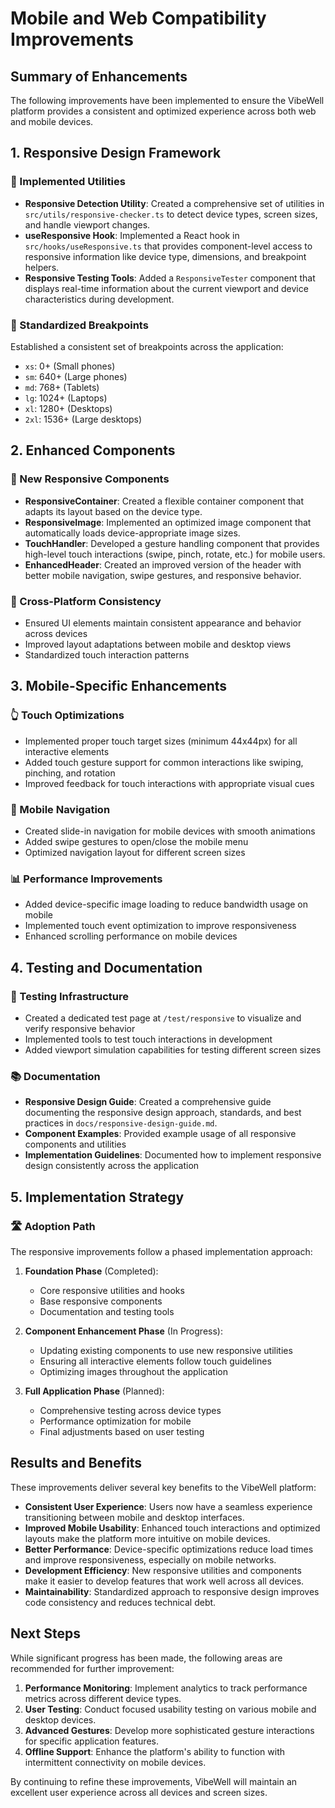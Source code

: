 # Mobile and Web Compatibility Improvements

## Summary of Enhancements

The following improvements have been implemented to ensure the VibeWell platform provides a consistent and optimized experience across both web and mobile devices.

## 1. Responsive Design Framework

### 🔧 Implemented Utilities

- **Responsive Detection Utility**: Created a comprehensive set of utilities in `src/utils/responsive-checker.ts` to detect device types, screen sizes, and handle viewport changes.
- **useResponsive Hook**: Implemented a React hook in `src/hooks/useResponsive.ts` that provides component-level access to responsive information like device type, dimensions, and breakpoint helpers.
- **Responsive Testing Tools**: Added a `ResponsiveTester` component that displays real-time information about the current viewport and device characteristics during development.

### 📱 Standardized Breakpoints

Established a consistent set of breakpoints across the application:
- `xs`: 0+ (Small phones)
- `sm`: 640+ (Large phones)
- `md`: 768+ (Tablets)
- `lg`: 1024+ (Laptops)
- `xl`: 1280+ (Desktops)
- `2xl`: 1536+ (Large desktops)

## 2. Enhanced Components

### 🧩 New Responsive Components

- **ResponsiveContainer**: Created a flexible container component that adapts its layout based on the device type.
- **ResponsiveImage**: Implemented an optimized image component that automatically loads device-appropriate image sizes.
- **TouchHandler**: Developed a gesture handling component that provides high-level touch interactions (swipe, pinch, rotate, etc.) for mobile users.
- **EnhancedHeader**: Created an improved version of the header with better mobile navigation, swipe gestures, and responsive behavior.

### 🔄 Cross-Platform Consistency

- Ensured UI elements maintain consistent appearance and behavior across devices
- Improved layout adaptations between mobile and desktop views
- Standardized touch interaction patterns

## 3. Mobile-Specific Enhancements

### 👆 Touch Optimizations

- Implemented proper touch target sizes (minimum 44x44px) for all interactive elements
- Added touch gesture support for common interactions like swiping, pinching, and rotation
- Improved feedback for touch interactions with appropriate visual cues

### 📱 Mobile Navigation

- Created slide-in navigation for mobile devices with smooth animations
- Added swipe gestures to open/close the mobile menu
- Optimized navigation layout for different screen sizes

### 📊 Performance Improvements

- Added device-specific image loading to reduce bandwidth usage on mobile
- Implemented touch event optimization to improve responsiveness
- Enhanced scrolling performance on mobile devices

## 4. Testing and Documentation

### 🧪 Testing Infrastructure

- Created a dedicated test page at `/test/responsive` to visualize and verify responsive behavior
- Implemented tools to test touch interactions in development
- Added viewport simulation capabilities for testing different screen sizes

### 📚 Documentation

- **Responsive Design Guide**: Created a comprehensive guide documenting the responsive design approach, standards, and best practices in `docs/responsive-design-guide.md`.
- **Component Examples**: Provided example usage of all responsive components and utilities
- **Implementation Guidelines**: Documented how to implement responsive design consistently across the application

## 5. Implementation Strategy

### 🛣️ Adoption Path

The responsive improvements follow a phased implementation approach:

1. **Foundation Phase** (Completed):
   - Core responsive utilities and hooks
   - Base responsive components
   - Documentation and testing tools

2. **Component Enhancement Phase** (In Progress):
   - Updating existing components to use new responsive utilities
   - Ensuring all interactive elements follow touch guidelines
   - Optimizing images throughout the application

3. **Full Application Phase** (Planned):
   - Comprehensive testing across device types
   - Performance optimization for mobile
   - Final adjustments based on user testing

## Results and Benefits

These improvements deliver several key benefits to the VibeWell platform:

- **Consistent User Experience**: Users now have a seamless experience transitioning between mobile and desktop interfaces.
- **Improved Mobile Usability**: Enhanced touch interactions and optimized layouts make the platform more intuitive on mobile devices.
- **Better Performance**: Device-specific optimizations reduce load times and improve responsiveness, especially on mobile networks.
- **Development Efficiency**: New responsive utilities and components make it easier to develop features that work well across all devices.
- **Maintainability**: Standardized approach to responsive design improves code consistency and reduces technical debt.

## Next Steps

While significant progress has been made, the following areas are recommended for further improvement:

1. **Performance Monitoring**: Implement analytics to track performance metrics across different device types.
2. **User Testing**: Conduct focused usability testing on various mobile and desktop devices.
3. **Advanced Gestures**: Develop more sophisticated gesture interactions for specific application features.
4. **Offline Support**: Enhance the platform's ability to function with intermittent connectivity on mobile devices.

By continuing to refine these improvements, VibeWell will maintain an excellent user experience across all devices and screen sizes. 
